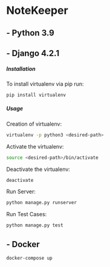 # NoteKeeper

## - Python 3.9

## - Django 4.2.1

##### Installation

To install virtualenv via pip run:

```bash
pip install virtualenv
```

##### Usage

Creation of virtualenv:

```bash
virtualenv -p python3 <desired-path>
```

Activate the virtualenv:

```bash
source <desired-path>/bin/activate
```

Deactivate the virtualenv:

```bash
deactivate
```

Run Server:

```bash
python manage.py runserver
```


Run Test Cases:

```bash
python manage.py test
```

## - Docker

 ```bash
docker-compose up
```
